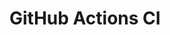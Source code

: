 # GitHub Actions CI































































































































































































































































































































































































































































































































































































































































































































































































































































































































































































